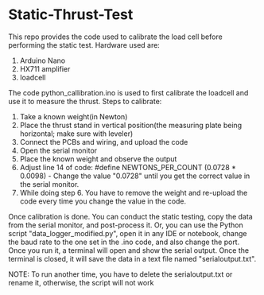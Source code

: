 # Static-Thrust-Test
This repo provides the code used to calibrate the load cell before performing the static test. 
Hardware used are: 
1. Arduino Nano
2. HX711 amplifier
3. loadcell

The code python_callibration.ino is used to first calibrate the loadcell and use it to measure the thrust. 
Steps to calibrate: 
1. Take a known weight(in Newton)
2. Place the thrust stand in vertical position(the measuring plate being horizontal; make sure with leveler)
3. Connect the PCBs and wiring, and upload the code 
4. Open the serial monitor
5. Place the known weight and observe the output
6. Adjust line 14 of code: #define NEWTONS_PER_COUNT (0.0728 * 0.0098) - Change the value "0.0728" until you get the correct value in the serial monitor.
7. While doing step 6. You have to remove the weight and re-upload the code every time you change the value in the code.

Once calibration is done. You can conduct the static testing, copy the data from the serial monitor, and post-process it.
Or, you can use the Python script "data_logger_modified.py", open it in any IDE or notebook, change the baud rate to the one set in the .ino code, and also change the port. 
Once you run it, a terminal will open and show the serial output. Once the terminal is closed, it will save the data in a text file named "serialoutput.txt". 

NOTE: To run another time, you have to delete the serialoutput.txt or rename it, otherwise, the script will not work 
